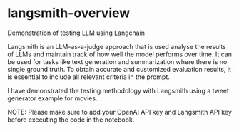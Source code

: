# langsmith-overview
Demonstration of testing LLM using Langchain

Langsmith is an LLM-as-a-judge approach that is used analyse the results of LLMs and maintain track of how well the model performs over time. It can be used for tasks like text generation and summarization where there is no single ground truth. To obtain accurate and customized evaluation results, it is essential to include all relevant criteria in the prompt.

I have demonstrated the testing methodology with Langsmith using a tweet generator example for movies. 

NOTE: Please make sure to add your OpenAI API key and Langsmith API key before executing the code in the notebook.
